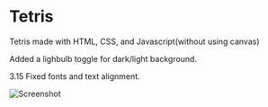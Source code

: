 # Tetris
Tetris made with HTML, CSS, and Javascript(without using canvas)

Added a lighbulb toggle for dark/light background.

3.15 Fixed fonts and text alignment.


![Screenshot](/repository/Screenshot20220315.png)
